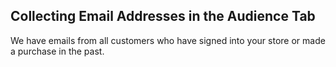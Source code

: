 ## Collecting Email Addresses in the Audience Tab

We have emails from all customers who have signed into your store or made a purchase in the past.
